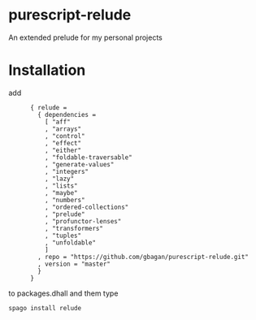 # purescript-relude
An extended prelude for my personal projects

# Installation

add
```
      { relude =
        { dependencies =
          [ "aff"
          , "arrays"
          , "control"
          , "effect"
          , "either"
          , "foldable-traversable"
          , "generate-values"
          , "integers"
          , "lazy"
          , "lists"
          , "maybe"
          , "numbers"
          , "ordered-collections"
          , "prelude"
          , "profunctor-lenses"
          , "transformers"
          , "tuples"
          , "unfoldable"
          ]
        , repo = "https://github.com/gbagan/purescript-relude.git"
        , version = "master"
        }
      }
```
to packages.dhall
and them type

```spago install relude```
